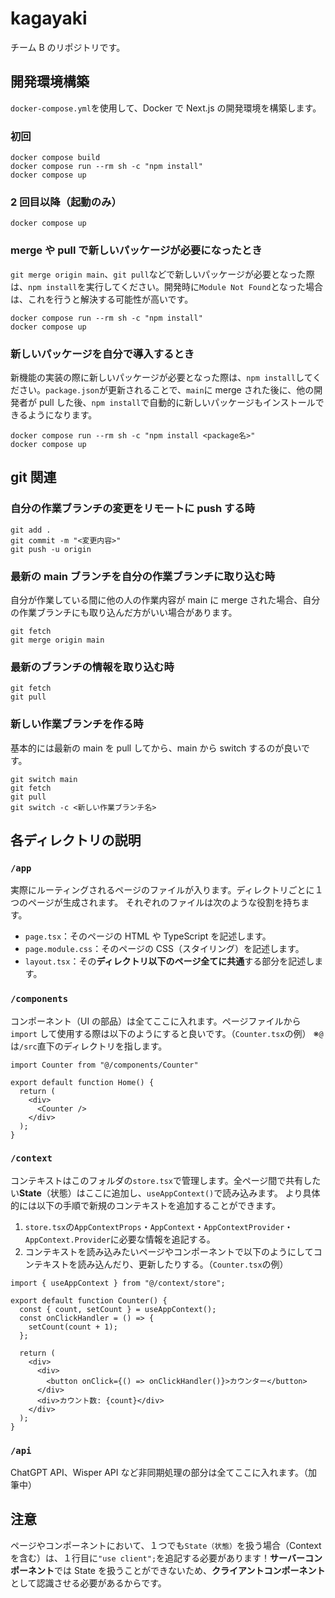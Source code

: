 # kagayaki

チーム B のリポジトリです。

## 開発環境構築

`docker-compose.yml`を使用して、Docker で Next.js の開発環境を構築します。

### 初回

```
docker compose build
docker compose run --rm sh -c "npm install"
docker compose up
```

### 2 回目以降（起動のみ）

```
docker compose up
```

### merge や pull で新しいパッケージが必要になったとき

`git merge origin main`、`git pull`などで新しいパッケージが必要となった際は、`npm install`を実行してください。開発時に`Module Not Found`となった場合は、これを行うと解決する可能性が高いです。

```
docker compose run --rm sh -c "npm install"
docker compose up
```

### 新しいパッケージを自分で導入するとき

新機能の実装の際に新しいパッケージが必要となった際は、`npm install`してください。`package.json`が更新されることで、`main`に merge された後に、他の開発者が pull した後、`npm install`で自動的に新しいパッケージもインストールできるようになります。

```
docker compose run --rm sh -c "npm install <package名>"
docker compose up
```

## git 関連

### 自分の作業ブランチの変更をリモートに push する時

```
git add .
git commit -m "<変更内容>"
git push -u origin
```

### 最新の main ブランチを自分の作業ブランチに取り込む時

自分が作業している間に他の人の作業内容が main に merge された場合、自分の作業ブランチにも取り込んだ方がいい場合があります。

```
git fetch
git merge origin main
```

### 最新のブランチの情報を取り込む時

```
git fetch
git pull
```

### 新しい作業ブランチを作る時

基本的には最新の main を pull してから、main から switch するのが良いです。

```
git switch main
git fetch
git pull
git switch -c <新しい作業ブランチ名>
```

## 各ディレクトリの説明

### `/app`

実際にルーティングされるページのファイルが入ります。ディレクトリごとに１つのページが生成されます。
それぞれのファイルは次のような役割を持ちます。

- `page.tsx`：そのページの HTML や TypeScript を記述します。
- `page.module.css`：そのページの CSS（スタイリング）を記述します。
- `layout.tsx`：その**ディレクトリ以下のページ全てに共通**する部分を記述します。

### `/components`

コンポーネント（UI の部品）は全てここに入れます。ページファイルから `import` して使用する際は以下のようにすると良いです。（`Counter.tsx`の例）
※`@`は`/src`直下のディレクトリを指します。

```
import Counter from "@/components/Counter"

export default function Home() {
  return (
    <div>
      <Counter />
    </div>
  );
}
```

### `/context`

コンテキストはこのフォルダの`store.tsx`で管理します。全ページ間で共有したい**State**（状態）はここに追加し、`useAppContext()`で読み込みます。
より具体的には以下の手順で新規のコンテキストを追加することができます。

1.  `store.tsx`の`AppContextProps`・`AppContext`・`AppContextProvider`・`AppContext.Provider`に必要な情報を追記する。
2.  コンテキストを読み込みたいページやコンポーネントで以下のようにしてコンテキストを読み込んだり、更新したりする。（`Counter.tsx`の例）

```
import { useAppContext } from "@/context/store";

export default function Counter() {
  const { count, setCount } = useAppContext();
  const onClickHandler = () => {
    setCount(count + 1);
  };

  return (
    <div>
      <div>
        <button onClick={() => onClickHandler()}>カウンター</button>
      </div>
      <div>カウント数: {count}</div>
    </div>
  );
}
```

### `/api`

ChatGPT API、Wisper API など非同期処理の部分は全てここに入れます。（加筆中）

## 注意

ページやコンポーネントにおいて、１つでも`State（状態）`を扱う場合（Context を含む）は、１行目に`"use client";`を追記する必要があります！**サーバーコンポーネント**では State を扱うことができないため、**クライアントコンポーネント**として認識させる必要があるからです。
